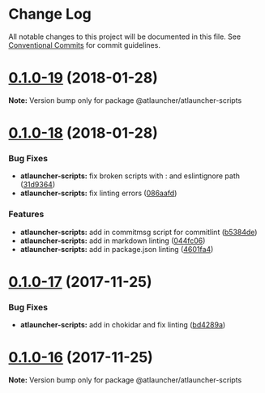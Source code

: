 # Change Log

All notable changes to this project will be documented in this file.
See [Conventional Commits](https://conventionalcommits.org) for commit guidelines.

<a name="0.1.0-19"></a>
# [0.1.0-19](https://github.com/ATLauncher/style-guide/compare/@atlauncher/atlauncher-scripts@0.1.0-18...@atlauncher/atlauncher-scripts@0.1.0-19) (2018-01-28)




**Note:** Version bump only for package @atlauncher/atlauncher-scripts

<a name="0.1.0-18"></a>
# [0.1.0-18](https://github.com/ATLauncher/style-guide/compare/@atlauncher/atlauncher-scripts@0.1.0-17...@atlauncher/atlauncher-scripts@0.1.0-18) (2018-01-28)


### Bug Fixes

* **atlauncher-scripts:** fix broken scripts with : and eslintignore path ([31d9364](https://github.com/ATLauncher/style-guide/commit/31d9364))
* **atlauncher-scripts:** fix linting errors ([086aafd](https://github.com/ATLauncher/style-guide/commit/086aafd))


### Features

* **atlauncher-scripts:** add in commitmsg script for commitlint ([b5384de](https://github.com/ATLauncher/style-guide/commit/b5384de))
* **atlauncher-scripts:** add in markdown linting ([044fc06](https://github.com/ATLauncher/style-guide/commit/044fc06))
* **atlauncher-scripts:** add in package.json linting ([4601fa4](https://github.com/ATLauncher/style-guide/commit/4601fa4))




<a name="0.1.0-17"></a>
# [0.1.0-17](https://github.com/ATLauncher/style-guide/compare/@atlauncher/atlauncher-scripts@0.1.0-16...@atlauncher/atlauncher-scripts@0.1.0-17) (2017-11-25)


### Bug Fixes

* **atlauncher-scripts:** add in chokidar and fix linting ([bd4289a](https://github.com/ATLauncher/style-guide/commit/bd4289a))




<a name="0.1.0-16"></a>
# [0.1.0-16](https://github.com/ATLauncher/style-guide/compare/@atlauncher/atlauncher-scripts@0.1.0-15...@atlauncher/atlauncher-scripts@0.1.0-16) (2017-11-25)




**Note:** Version bump only for package @atlauncher/atlauncher-scripts
